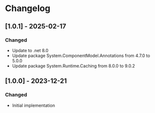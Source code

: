 # Changelog

## [1.0.1] - 2025-02-17
### Changed
- Update to .net 8.0
- Update package System.ComponentModel.Annotations from 4.7.0 to 5.0.0
- Update package System.Runtime.Caching from 8.0.0 to 9.0.2

## [1.0.0] - 2023-12-21
### Changed
- Initial implementation
